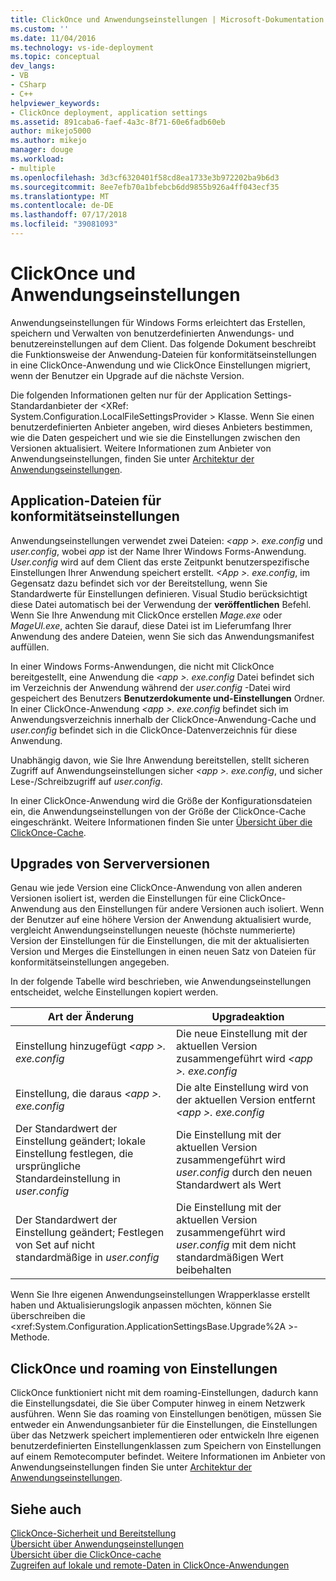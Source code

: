 ```yaml
---
title: ClickOnce und Anwendungseinstellungen | Microsoft-Dokumentation
ms.custom: ''
ms.date: 11/04/2016
ms.technology: vs-ide-deployment
ms.topic: conceptual
dev_langs:
- VB
- CSharp
- C++
helpviewer_keywords:
- ClickOnce deployment, application settings
ms.assetid: 891caba6-faef-4a3c-8f71-60e6fadb60eb
author: mikejo5000
ms.author: mikejo
manager: douge
ms.workload:
- multiple
ms.openlocfilehash: 3d3cf6320401f58cd8ea1733e3b972202ba9b6d3
ms.sourcegitcommit: 8ee7efb70a1bfebcb6dd9855b926a4ff043ecf35
ms.translationtype: MT
ms.contentlocale: de-DE
ms.lasthandoff: 07/17/2018
ms.locfileid: "39081093"
---
```

# <a name="clickonce-and-application-settings"></a>ClickOnce und Anwendungseinstellungen
Anwendungseinstellungen für Windows Forms erleichtert das Erstellen, speichern und Verwalten von benutzerdefinierten Anwendungs- und benutzereinstellungen auf dem Client. Das folgende Dokument beschreibt die Funktionsweise der Anwendung-Dateien für konformitätseinstellungen in eine ClickOnce-Anwendung und wie ClickOnce Einstellungen migriert, wenn der Benutzer ein Upgrade auf die nächste Version.  
  
 Die folgenden Informationen gelten nur für der Application Settings-Standardanbieter der \<XRef: System.Configuration.LocalFileSettingsProvider > Klasse. Wenn Sie einen benutzerdefinierten Anbieter angeben, wird dieses Anbieters bestimmen, wie die Daten gespeichert und wie sie die Einstellungen zwischen den Versionen aktualisiert. Weitere Informationen zum Anbieter von Anwendungseinstellungen, finden Sie unter [Architektur der Anwendungseinstellungen](/dotnet/framework/winforms/advanced/application-settings-architecture).  
  
## <a name="application-settings-files"></a>Application-Dateien für konformitätseinstellungen  
 Anwendungseinstellungen verwendet zwei Dateien:  *\<app >. exe.config* und *user.config*, wobei *app* ist der Name Ihrer Windows Forms-Anwendung. *User.config* wird auf dem Client das erste Zeitpunkt benutzerspezifische Einstellungen Ihrer Anwendung speichert erstellt. *\<App >. exe.config*, im Gegensatz dazu befindet sich vor der Bereitstellung, wenn Sie Standardwerte für Einstellungen definieren. Visual Studio berücksichtigt diese Datei automatisch bei der Verwendung der **veröffentlichen** Befehl. Wenn Sie Ihre Anwendung mit ClickOnce erstellen *Mage.exe* oder *MageUI.exe*, achten Sie darauf, diese Datei ist im Lieferumfang Ihrer Anwendung des andere Dateien, wenn Sie sich das Anwendungsmanifest auffüllen.  
  
 In einer Windows Forms-Anwendungen, die nicht mit ClickOnce bereitgestellt, eine Anwendung die  *\<app >. exe.config* Datei befindet sich im Verzeichnis der Anwendung während der *user.config* -Datei wird gespeichert des Benutzers **Benutzerdokumente und-Einstellungen** Ordner. In einer ClickOnce-Anwendung  *\<app >. exe.config* befindet sich im Anwendungsverzeichnis innerhalb der ClickOnce-Anwendung-Cache und *user.config* befindet sich in die ClickOnce-Datenverzeichnis für diese Anwendung.  
  
 Unabhängig davon, wie Sie Ihre Anwendung bereitstellen, stellt sicheren Zugriff auf Anwendungseinstellungen sicher  *\<app >. exe.config*, und sicher Lese-/Schreibzugriff auf *user.config*.  
  
 In einer ClickOnce-Anwendung wird die Größe der Konfigurationsdateien ein, die Anwendungseinstellungen von der Größe der ClickOnce-Cache eingeschränkt. Weitere Informationen finden Sie unter [Übersicht über die ClickOnce-Cache](../deployment/clickonce-cache-overview.md).  
  
## <a name="version-upgrades"></a>Upgrades von Serverversionen  
 Genau wie jede Version eine ClickOnce-Anwendung von allen anderen Versionen isoliert ist, werden die Einstellungen für eine ClickOnce-Anwendung aus den Einstellungen für andere Versionen auch isoliert. Wenn der Benutzer auf eine höhere Version der Anwendung aktualisiert wurde, vergleicht Anwendungseinstellungen neueste (höchste nummerierte) Version der Einstellungen für die Einstellungen, die mit der aktualisierten Version und Merges die Einstellungen in einen neuen Satz von Dateien für konformitätseinstellungen angegeben.  
  
 In der folgende Tabelle wird beschrieben, wie Anwendungseinstellungen entscheidet, welche Einstellungen kopiert werden.  
  
|Art der Änderung|Upgradeaktion|  
|--------------------|--------------------|  
|Einstellung hinzugefügt  *\<app >. exe.config*|Die neue Einstellung mit der aktuellen Version zusammengeführt wird  *\<app >. exe.config*|  
|Einstellung, die daraus  *\<app >. exe.config*|Die alte Einstellung wird von der aktuellen Version entfernt  *\<app >. exe.config*|  
|Der Standardwert der Einstellung geändert; lokale Einstellung festlegen, die ursprüngliche Standardeinstellung in *user.config*|Die Einstellung mit der aktuellen Version zusammengeführt wird *user.config* durch den neuen Standardwert als Wert|  
|Der Standardwert der Einstellung geändert; Festlegen von Set auf nicht standardmäßige in *user.config*|Die Einstellung mit der aktuellen Version zusammengeführt wird *user.config* mit dem nicht standardmäßigen Wert beibehalten|  
  
Wenn Sie Ihre eigenen Anwendungseinstellungen Wrapperklasse erstellt haben und Aktualisierungslogik anpassen möchten, können Sie überschreiben die \<xref:System.Configuration.ApplicationSettingsBase.Upgrade%2A >-Methode.  
  
## <a name="clickonce-and-roaming-settings"></a>ClickOnce und roaming von Einstellungen  
 ClickOnce funktioniert nicht mit dem roaming-Einstellungen, dadurch kann die Einstellungsdatei, die Sie über Computer hinweg in einem Netzwerk ausführen. Wenn Sie das roaming von Einstellungen benötigen, müssen Sie entweder ein Anwendungsanbieter für die Einstellungen, die Einstellungen über das Netzwerk speichert implementieren oder entwickeln Ihre eigenen benutzerdefinierten Einstellungenklassen zum Speichern von Einstellungen auf einem Remotecomputer befindet. Weitere Informationen im Anbieter von Anwendungseinstellungen finden Sie unter [Architektur der Anwendungseinstellungen](/dotnet/framework/winforms/advanced/application-settings-architecture).  
  
## <a name="see-also"></a>Siehe auch  
 [ClickOnce-Sicherheit und Bereitstellung](../deployment/clickonce-security-and-deployment.md)   
 [Übersicht über Anwendungseinstellungen](/dotnet/framework/winforms/advanced/application-settings-overview)   
 [Übersicht über die ClickOnce-cache](../deployment/clickonce-cache-overview.md)   
 [Zugreifen auf lokale und remote-Daten in ClickOnce-Anwendungen](../deployment/accessing-local-and-remote-data-in-clickonce-applications.md)